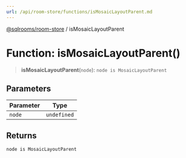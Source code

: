 ```yaml
---
url: /api/room-store/functions/isMosaicLayoutParent.md
---
```

[@sqlrooms/room-store](../index.md) / isMosaicLayoutParent

# Function: isMosaicLayoutParent()

> **isMosaicLayoutParent**(`node`): `node is MosaicLayoutParent`

## Parameters

| Parameter | Type |
| ------ | ------ |
| `node` | `undefined` | `null` | `string` | [`MosaicLayoutParent`](../type-aliases/MosaicLayoutParent.md) |

## Returns

`node is MosaicLayoutParent`
